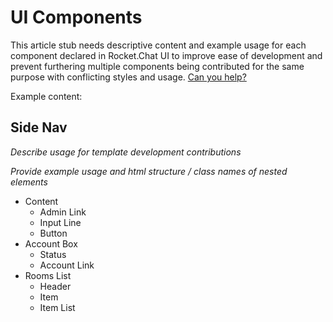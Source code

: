 # UI Components

This article stub needs descriptive content and example usage for each component declared in Rocket.Chat UI to improve ease of development and prevent furthering multiple components being contributed for the same purpose with conflicting styles and usage. [Can you help?](https://github.com/RocketChat/docs/edit/master/developer-guides/ui-and-theming/components/README.md)

Example content:

## Side Nav

_Describe usage for template development contributions_

_Provide example usage and html structure / class names of nested elements_

- Content
    - Admin Link
    - Input Line
    - Button
- Account Box
    - Status
    - Account Link
- Rooms List
    - Header
    - Item
    - Item List
